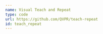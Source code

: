 ```yaml
---
name: Visual Teach and Repeat
type: code
url: https://github.com/QVPR/teach-repeat
id: teach_repeat
---
```

